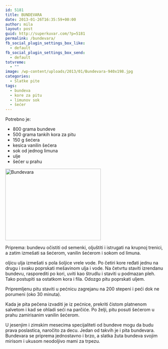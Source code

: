 ```yaml
---
id: 5181
title: BUNDEVARA
date: 2013-01-26T16:35:59+00:00
author: mila
layout: post
guid: http://superkuvar.com/?p=5181
permalink: /bundevara/
fb_social_plugin_settings_box_like:
  - default
fb_social_plugin_settings_box_send:
  - default
totvreme:
  - ""
image: /wp-content/uploads/2013/01/Bundevara-940x198.jpg
categories:
  - Slatke pite
tags:
  - bundeva
  - kore za pitu
  - limunov sok
  - šećer
---
```

Potrebno je:

  * 800 grama bundeve
  * 500 grama tankih kora za pitu
  * 150 g šećera
  * kesica vanilin šećera
  * sok od jednog limuna
  * ulje
  * šećer u prahu

<img class="alignnone size-medium wp-image-5182" src="//superkuvar.com/wp-content/uploads/2013/01/Bundevara-300x225.jpg" alt="Bundevara" width="300" height="225" /> 

Priprema: bundevu očistiti od semenki, oljuštiti i istrugati na krupnoj trenici, a zatim izmešati sa šećerom, vanilin šećerom i sokom od limuna.

 oljicu ulja izmešati s pola šoljice vrele vode. Po četiri kore ređati jednu na drugu i svaku poprskati mešavinom ulja i vode. Na četvrtu staviti izrendanu bundevu, rasporediti po kori, uviti kao štrudlu i staviti u podmazan pleh. Tako postupiti sa ostatkom kora i fila. Odozgo pitu poprskati uljem.

Pripremljenu pitu staviti u pećnicu zagrejanu na 200 stepeni i peći dok ne porumeni (oko 30 minuta).

Kada je pita pečena izvaditi je iz pećnice, prekriti čistom platnenom salvetom i kad se ohladi seći na parčiće. Po želji, pitu posuti šećerom u prahu zamirisanim vanilin šećerom.

U jesenjim i zimskim mesecima specijaliteti od bundeve mogu da budu prava poslastica, naročito za decu. Jedan od takvih je i pita bundevara. Bundevara se priprema jednostavno i brzo, a slatka žuta bundeva svojim mirisom i ukusom neodoljivo mami za trpezu.